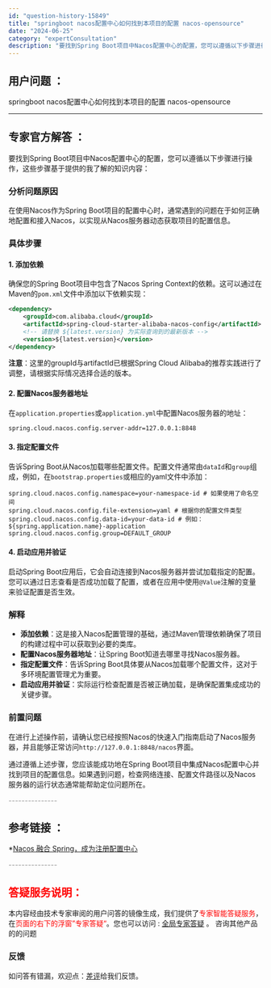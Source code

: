 ```yaml
---
id: "question-history-15849"
title: "springboot nacos配置中心如何找到本项目的配置 nacos-opensource"
date: "2024-06-25"
category: "expertConsultation"
description: "要找到Spring Boot项目中Nacos配置中心的配置，您可以遵循以下步骤进行操作，这些步骤基于提供的我了解的知识内容：### 分析问题原因在使用Nacos作为Spring Boot项目的配置中心时，通常遇到的问题在于如何正确地配置和接入Nacos，以实现从Nacos服务器动态获取项目的配置信息"
---
```


## 用户问题 ： 
 springboot nacos配置中心如何找到本项目的配置 nacos-opensource 

---------------
## 专家官方解答 ：

要找到Spring Boot项目中Nacos配置中心的配置，您可以遵循以下步骤进行操作，这些步骤基于提供的我了解的知识内容：

### 分析问题原因
在使用Nacos作为Spring Boot项目的配置中心时，通常遇到的问题在于如何正确地配置和接入Nacos，以实现从Nacos服务器动态获取项目的配置信息。

### 具体步骤

#### 1. 添加依赖
确保您的Spring Boot项目中包含了Nacos Spring Context的依赖。这可以通过在Maven的`pom.xml`文件中添加以下依赖实现：
```xml
<dependency>
    <groupId>com.alibaba.cloud</groupId>
    <artifactId>spring-cloud-starter-alibaba-nacos-config</artifactId>
    <!-- 请替换 ${latest.version} 为实际查询到的最新版本 -->
    <version>${latest.version}</version>
</dependency>
```
**注意**：这里的groupId与artifactId已根据Spring Cloud Alibaba的推荐实践进行了调整，请根据实际情况选择合适的版本。

#### 2. 配置Nacos服务器地址
在`application.properties`或`application.yml`中配置Nacos服务器的地址：
```properties
spring.cloud.nacos.config.server-addr=127.0.0.1:8848
```

#### 3. 指定配置文件
告诉Spring Boot从Nacos加载哪些配置文件。配置文件通常由`dataId`和`group`组成，例如，在`bootstrap.properties`或相应的yaml文件中添加：
```properties
spring.cloud.nacos.config.namespace=your-namespace-id # 如果使用了命名空间
spring.cloud.nacos.config.file-extension=yaml # 根据你的配置文件类型
spring.cloud.nacos.config.data-id=your-data-id # 例如：${spring.application.name}-application
spring.cloud.nacos.config.group=DEFAULT_GROUP
```

#### 4. 启动应用并验证
启动Spring Boot应用后，它会自动连接到Nacos服务器并尝试加载指定的配置。您可以通过日志查看是否成功加载了配置，或者在应用中使用`@Value`注解的变量来验证配置是否生效。

### 解释
- **添加依赖**：这是接入Nacos配置管理的基础，通过Maven管理依赖确保了项目的构建过程中可以获取到必要的类库。
- **配置Nacos服务器地址**：让Spring Boot知道去哪里寻找Nacos服务器。
- **指定配置文件**：告诉Spring Boot具体要从Nacos加载哪个配置文件，这对于多环境配置管理尤为重要。
- **启动应用并验证**：实际运行检查配置是否被正确加载，是确保配置集成成功的关键步骤。

### 前置问题
在进行上述操作前，请确认您已经按照Nacos的快速入门指南启动了Nacos服务器，并且能够正常访问`http://127.0.0.1:8848/nacos`界面。

通过遵循上述步骤，您应该能成功地在Spring Boot项目中集成Nacos配置中心并找到项目的配置信息。如果遇到问题，检查网络连接、配置文件路径以及Nacos服务器的运行状态通常能帮助定位问题所在。


<font color="#949494">---------------</font> 


## 参考链接 ：

*[Nacos 融合 Spring，成为注册配置中心](https://nacos.io/docs/latest/ecology/use-nacos-with-spring)


 <font color="#949494">---------------</font> 
 


## <font color="#FF0000">答疑服务说明：</font> 

本内容经由技术专家审阅的用户问答的镜像生成，我们提供了<font color="#FF0000">专家智能答疑服务</font>，在<font color="#FF0000">页面的右下的浮窗”专家答疑“</font>。您也可以访问 : [全局专家答疑](https://answer.opensource.alibaba.com/docs/intro) 。 咨询其他产品的的问题

### 反馈
如问答有错漏，欢迎点：[差评](https://ai.nacos.io/user/feedbackByEnhancerGradePOJOID?enhancerGradePOJOId=15865)给我们反馈。
